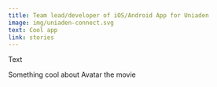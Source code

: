 ```yaml
---
title: Team lead/developer of iOS/Android App for Uniaden
image: img/uniaden-connect.svg
text: Cool app
link: stories
---
```

Text

Something cool about Avatar the movie

